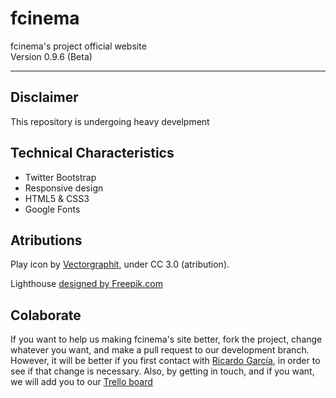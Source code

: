 
# fcinema
fcinema's project official website  
Version 0.9.6 (Beta)

----


## Disclaimer
This repository is undergoing heavy develpment


## Technical Characteristics

- Twitter Bootstrap
- Responsive design
- HTML5 & CSS3
- Google Fonts

## Atributions

Play icon by [Vectorgraphit][link1], under CC 3.0 (atribution).

Lighthouse [designed by Freepik.com](http://www.freepik.com/free-vector/round-vector-nautical-flat-set_716011.htm) 

## Colaborate

If you want to help us making fcinema's site better, fork the project, change whatever you want, and make a pull request to our development branch. However, it will be better if you first contact with [Ricardo García][link2], in order to see if that change is necessary. Also, by getting in touch, and if you want, we will add you to our [Trello board][link3]



[link1]: https://www.iconfinder.com/icons/199499/arrow_camera_film_movie_multimedia_play_player_social_social_media_video_youtube_icon#size=512 "Play button image"

[link2]: https://github.com/rjgarciam

[link3]: https://trello.com/b/NgD3Siog/fcinema-web
